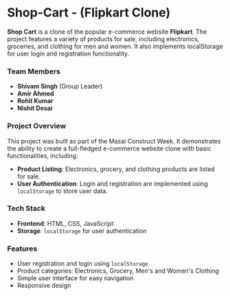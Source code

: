 # Shop-Cart - (Flipkart Clone)

**Shop Cart** is a clone of the popular e-commerce website **Flipkart**. The project features a variety of products for sale, including electronics, groceries, and clothing for men and women. It also implements localStorage for user login and registration functionality.

### Team Members
- **Shivam Singh** (Group Leader)
- **Amir Ahmed**
- **Rohit Kumar**
- **Nishit Desai**

### Project Overview
This project was built as part of the Masai Construct Week. It demonstrates the ability to create a full-fledged e-commerce website clone with basic functionalities, including:
- **Product Listing**: Electronics, grocery, and clothing products are listed for sale.
- **User Authentication**: Login and registration are implemented using `localStorage` to store user data.

### Tech Stack
- **Frontend**: HTML, CSS, JavaScript
- **Storage**: `localStorage` for user authentication

### Features
- User registration and login using `localStorage`
- Product categories: Electronics, Grocery, Men's and Women's Clothing
- Simple user interface for easy navigation
- Responsive design



